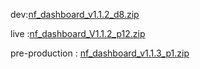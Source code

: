 





dev:[nf_dashboard_v1.1.2_d8.zip](https://github.com/user-attachments/files/18907150/nf_dashboard_v1.1.2_d8.zip)




live :[nf_dashboard_V1.1.2_p12.zip](https://github.com/user-attachments/files/19010782/nf_dashboard_V1.1.2_p12.zip)



pre-production : 
[nf_dashboard_v1.1.3_p1.zip](https://github.com/user-attachments/files/19229328/nf_dashboard_v1.1.3_p1.zip)
